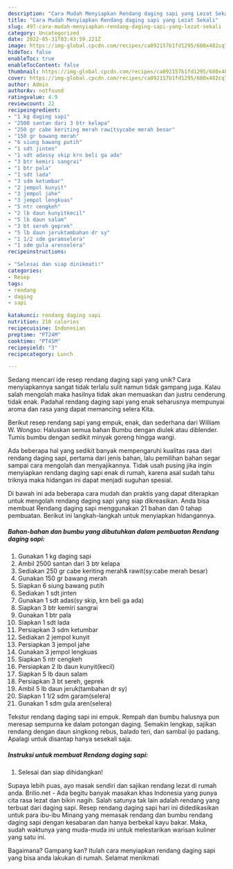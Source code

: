 ```yaml
---
description: "Cara Mudah Menyiapkan Rendang daging sapi yang Lezat Sekali"
title: "Cara Mudah Menyiapkan Rendang daging sapi yang Lezat Sekali"
slug: 497-cara-mudah-menyiapkan-rendang-daging-sapi-yang-lezat-sekali
category: Uncategorized
date: 2022-05-31T03:43:59.221Z
image: https://img-global.cpcdn.com/recipes/ca092157b1fd1295/680x482cq70/rendang-daging-sapi-foto-resep-utama.jpg
hideToc: false
enableToc: true
enableTocContent: false
thumbnail: https://img-global.cpcdn.com/recipes/ca092157b1fd1295/680x482cq70/rendang-daging-sapi-foto-resep-utama.jpg
cover: https://img-global.cpcdn.com/recipes/ca092157b1fd1295/680x482cq70/rendang-daging-sapi-foto-resep-utama.jpg
author: Admin
authorAv: notfound
ratingvalue: 4.9
reviewcount: 22
recipeingredient:
- "1 kg daging sapi"
- "2500 santan dari 3 btr kelapa"
- "250 gr cabe keriting merah rawitsycabe merah besar"
- "150 gr bawang merah"
- "6 siung bawang putih"
- "1 sdt jinten"
- "1 sdt adassy skip krn beli ga ada"
- "3 btr kemiri sangrai"
- "1 btr pala"
- "1 sdt lada"
- "3 sdm ketumbar"
- "2 jempol kunyit"
- "3 jempol jahe"
- "3 jempol lengkuas"
- "5 ntr cengkeh"
- "2 lb daun kunyitkecil"
- "5 lb daun salam"
- "3 bt sereh geprek"
- "5 lb daun jeruktambahan dr sy"
- "1 1/2 sdm garamselera"
- "1 sdm gula arenselera"
recipeinstructions:

- "Selesai dan siap dinikmati!"
categories:
- Resep
tags:
- rendang
- daging
- sapi

katakunci: rendang daging sapi 
nutrition: 210 calories
recipecuisine: Indonesian
preptime: "PT24M"
cooktime: "PT45M"
recipeyield: "3"
recipecategory: Lunch

---
```





Sedang mencari ide resep rendang daging sapi yang unik? Cara menyiapkannya sangat tidak terlalu sulit namun tidak gampang juga. Kalau salah mengolah maka hasilnya tidak akan memuaskan dan justru cenderung tidak enak. Padahal rendang daging sapi yang enak seharusnya mempunyai aroma dan rasa yang dapat memancing selera Kita.





Berikut resep rendang sapi yang empuk, enak, dan sederhana dari William W. Wongso: Haluskan semua bahan Bumbu dengan diulek atau diblender. Tumis bumbu dengan sedikit minyak goreng hingga wangi.

Ada beberapa hal yang sedikit banyak mempengaruhi kualitas rasa dari rendang daging sapi, pertama dari jenis bahan, lalu pemilihan bahan segar sampai cara mengolah dan menyajikannya. Tidak usah pusing jika ingin menyiapkan rendang daging sapi enak di rumah, karena asal sudah tahu triknya maka hidangan ini dapat menjadi suguhan spesial.






Di bawah ini ada beberapa cara mudah dan praktis yang dapat diterapkan untuk mengolah rendang daging sapi yang siap dikreasikan. Anda bisa membuat Rendang daging sapi menggunakan 21 bahan dan 0 tahap pembuatan. Berikut ini langkah-langkah untuk menyiapkan hidangannya.

<!--inarticleads1-->

##### Bahan-bahan dan bumbu yang dibutuhkan dalam pembuatan Rendang daging sapi:

1. Gunakan 1 kg daging sapi
1. Ambil 2500 santan dari 3 btr kelapa
1. Sediakan 250 gr cabe keriting merah&amp; rawit(sy:cabe merah besar)
1. Gunakan 150 gr bawang merah
1. Siapkan 6 siung bawang putih
1. Sediakan 1 sdt jinten
1. Gunakan 1 sdt adas(sy skip, krn beli ga ada)
1. Siapkan 3 btr kemiri sangrai
1. Gunakan 1 btr pala
1. Siapkan 1 sdt lada
1. Persiapkan 3 sdm ketumbar
1. Sediakan 2 jempol kunyit
1. Persiapkan 3 jempol jahe
1. Gunakan 3 jempol lengkuas
1. Siapkan 5 ntr cengkeh
1. Persiapkan 2 lb daun kunyit(kecil)
1. Siapkan 5 lb daun salam
1. Persiapkan 3 bt sereh, geprek
1. Ambil 5 lb daun jeruk(tambahan dr sy)
1. Siapkan 1 1/2 sdm garam(selera)
1. Gunakan 1 sdm gula aren(selera)


Tekstur rendang daging sapi ini empuk. Rempah dan bumbu halusnya pun meresap sempurna ke dalam potongan daging. Semakin lengkap, sajikan rendang dengan daun singkong rebus, balado teri, dan sambal ijo padang. Apalagi untuk disantap hanya sesekali saja. 

<!--inarticleads2-->

##### Instruksi untuk membuat Rendang daging sapi:


1. Selesai dan siap dihidangkan!

Supaya lebih puas, ayo masak sendiri dan sajikan rendang lezat di rumah anda. Brilio.net - Ada begitu banyak masakan khas Indonesia yang punya cita rasa lezat dan bikin nagih. Salah satunya tak lain adalah rendang yang terbuat dari daging sapi. Resep rendang daging sapi hari ini didedikasikan untuk para ibu-ibu Minang yang memasak rendang dan bumbu rendang daging sapi dengan kesabaran dan hanya berbekal kayu bakar. Maka, sudah waktunya yang muda-muda ini untuk melestarikan warisan kuliner yang satu ini. 

Bagaimana? Gampang kan? Itulah cara menyiapkan rendang daging sapi yang bisa anda lakukan di rumah. Selamat menikmati
